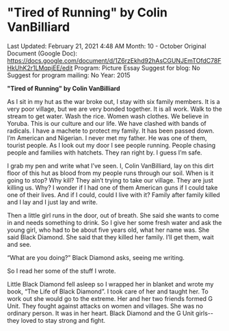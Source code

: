 # "Tired of Running" by Colin VanBilliard

Last Updated: February 21, 2021 4:48 AM
Month: 10 - October
Original Document (Google Doc): https://docs.google.com/document/d/1Z6rzEkhd92hAsCGUNJEmTOfdC78FHkUhK2r1LMqpjEE/edit
Program: Picture Essay
Suggest for blog: No
Suggest for program mailing: No
Year: 2015

**"Tired of Running" by Colin VanBilliard**

As I sit in my hut as the war broke out, I stay with six family members. It is a very poor village, but we are very bonded together. It is all work. Walk to the stream to get water. Wash the rice. Women wash clothes. We believe in Yoruba. This is our culture and our life. We have clashed with bands of radicals. I have a machete to protect my family. It has been passed down. I’m American and Nigerian. I never met my father. He was one of them, tourist people. As I look out my door I see people running. People chasing people and families with hatchets. They ran right by. I guess I’m safe.

I grab my pen and write what I’ve seen. I, Colin VanBilliard, lay on this dirt floor of this hut as blood from my people runs through our soil. When is it going to stop? Why kill? They ain’t trying to take our village. They are just killing us. Why? I wonder if I had one of them American guns if I could take one of their lives. And if I could, could I live with it? Family after family killed and I lay and I just lay and write.

Then a little girl runs in the door, out of breath. She said she wants to come in and needs something to drink. So I give her some fresh water and ask the young girl, who had to be about five years old, what her name was. She said Black Diamond. She said that they killed her family. I’ll get them, wait and see.

“What are you doing?” Black Diamond asks, seeing me writing.

So I read her some of the stuff I wrote.

Little Black Diamond fell asleep so I wrapped her in blanket and wrote my book, “The Life of Black Diamond”. I took care of her and taught her. To work out she would go to the extreme. Her and her two friends formed G Unit. They fought against attacks on women and villages. She was no ordinary person. It was in her heart. Black Diamond and the G Unit girls--they loved to stay strong and fight.